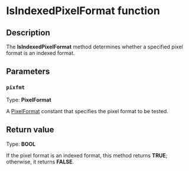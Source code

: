 # IsIndexedPixelFormat function

## Description

The **IsIndexedPixelFormat** method determines whether a specified pixel format is an indexed format.

## Parameters

### `pixfmt`

Type: **PixelFormat**

A [PixelFormat](https://learn.microsoft.com/windows/desktop/gdiplus/-gdiplus-constant-image-pixel-format-constants) constant that specifies the pixel format to be tested.

## Return value

Type: **BOOL**

If the pixel format is an indexed format, this method returns **TRUE**; otherwise, it returns **FALSE**.